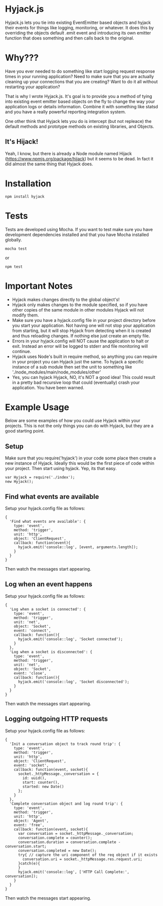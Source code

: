 Hyjack.js
=========

Hyjack.js lets you tie into existing EventEmitter based objects and hyjack their
events for things like logging, monitoring, or whatever.  It does this by
overriding the objects default .emit event and introducing its own emitter
function that does something and then calls back to the original.

Why???
======

Have you ever needed to do something like start logging request response times
in your running application?  Need to make sure that you are actually cleaning
up your connections that you are creating?  Want to do it all without restarting
your application?

That is why I wrote Hyjack.js.  It's goal is to provide you a method of tying
into existing event emitter based objects on the fly to change the way your
application logs or details information.  Combine it with something like statsd
and you have a really powerful reporting integration system.

One other think that Hyjack lets you do is intercept (but not repleace)
the default methods and prototype methods on existing libraries, and Objects.

It's Hijack!
------------

Yeah, I know, but there is already a Node module named Hijack
(https://www.npmjs.org/package/hijack) but it seems to be dead.  In fact it
did almost the same thing that Hyjack does.

Installation
============

```
npm install hyjack
```

Tests
=====

Tests are developed using Mocha.  If you want to test make sure you have
development dependencies installed and that you have Mocha installed globally.

```
mocha test
```

or

```
npm test
```

Important Notes
===============

  * Hyjack makes changes directly to the global object's!
  * Hyjack only makes changes to the module specified, so if you have other
    copies of the same module in other modules Hyjack will not modify them.
  * Make sure you have a hyjack.config file in your project directory before
    you start your application.  Not having one will not stop your application
    from starting, but it will stop Hyjack from detecting when it is created
    and thus reloading changes.  If nothing else just create an empty file.
  * Errors in your hyjack.config will NOT cause the application to halt or exit.
    Instead an error will be logged to stderr and file monitoring will continue.
  * Hyjack uses Node's built in require method, so anything you can require
    in your project you can Hyjack just the same.  To hyjack a specific instance
    of a sub module then set the unit to something like
    './node_modules/main/node_modules/other'
  * Yes, you can hyjack Hyjack, NO, it's NOT a good idea!  This could result
    in a pretty bad recursive loop that could (eventually) crash your
    application.  You have been warned.

Example Usage
=============

Below are some examples of how you could use Hyjack within your projects.
This is not the only things you can do with Hyjack, but they are a good
starting point.

Setup
-----

Make sure that you require('hyjack') in your code some place then create a new
instance of Hyjack.  Ideally this would be the first piece of code within your
project.  Then start using hyjack.  Yep, its that easy.

```
var Hyjack = require('./index');
new Hyjack();
```

Find what events are available
------------------------------

Setup your hyjack.config file as follows:

```
{
  'Find what events are available': {
    type: 'event',
    method: 'trigger',
    unit: 'http',
    object: 'ClientRequest',
    callback: function(event){
      hyjack.emit('console::log', [event, arguments.length]);
    }
  }
}
```

Then watch the messages start appearing.

Log when an event happens
-------------------------

Setup your hyjack.config file as follows:

```
{
  'Log when a socket is connected': {
    type: 'event',
    method: 'trigger',
    unit: 'net',
    object: 'Socket',
    event: 'connect',
    callback: function(){
      hyjack.emit('console::log', 'Socket connected');
    }
  },
  'Log when a socket is disconnected': {
    type: 'event',
    method: 'trigger',
    unit: 'net',
    object: 'Socket',
    event: 'close',
    callback: function(){
      hyjack.emit('console::log', 'Socket disconnected');
    }
  }
}
```

Then watch the messages start appearing.

Logging outgoing HTTP requests
------------------------------

Setup your hyjack.config file as follows:

```
{
  'Init a conversation object to track round trip': {
    type: 'event',
    method: 'trigger',
    unit: 'http',
    object: 'ClientRequest',
    event: 'socket',
    callback: function(event, socket){
      socket._httpMessage._conversation = {
        id: uuid(),
        start: counter(),
        started: new Date()
      };
    }
  },
  'Complete conversation object and log round trip': {
    type: 'event',
    method: 'trigger',
    unit: 'http',
    object: 'Agent',
    event: 'free',
    callback: function(event, socket){
      var conversation = socket._httpMessage._conversation;
      conversation.complete = counter();
      conversation.duration = conversation.complete - conversation.start;
      conversation.completed = new Date();
      try{ // capture the uri component of the req object if it exists
        conversation.uri = socket._httpMessage.res.request.uri;
      }catch(e){
      }
      hyjack.emit('console::log', ['HTTP Call Complete:', conversation]);
    }
  }
}
```

Then watch the messages start appearing.
